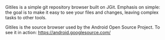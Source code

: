 Gitiles is a simple git repository browser built on JGit. Emphasis on simple: the goal is to make it easy to see your files and changes, leaving complex tasks to other tools.

Gitiles is the source browser used by the Android Open Source Project. To see it in action: https://android.googlesource.com/
